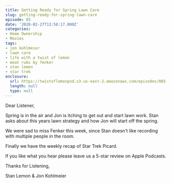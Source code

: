 ```yaml
---
title: Getting Ready for Spring Lawn Care
slug: getting-ready-for-spring-lawn-care
episode: 85
date: '2020-02-27T13:58:17.000Z'
categories:
- Home Ownership
- Movies
tags:
- jon kohlmeier
- lawn care
- life with a twist of lemon
- meat rubs by fenker
- stan lemon
- star trek
enclosure:
  url: https://twistoflemonpod.s3.us-east-2.amazonaws.com/episodes/085-lwatol-20200227mp3.mp3
  length: null
  type: null
---
```


Dear Listener,

Spring is in the air and Jon is itching to get out and start lawn work. Stan asks about this years lawn strategy and how Jon will start off the spring.

We were sad to miss Fenker this week, since Stan doesn't like recording with multiple people in the room.

Finally we have the weekly recap of Star Trek Picard.

If you like what you hear please leave us a 5-star review on Apple Podcasts.

Thanks for Listening,

Stan Lemon & Jon Kohlmeier
